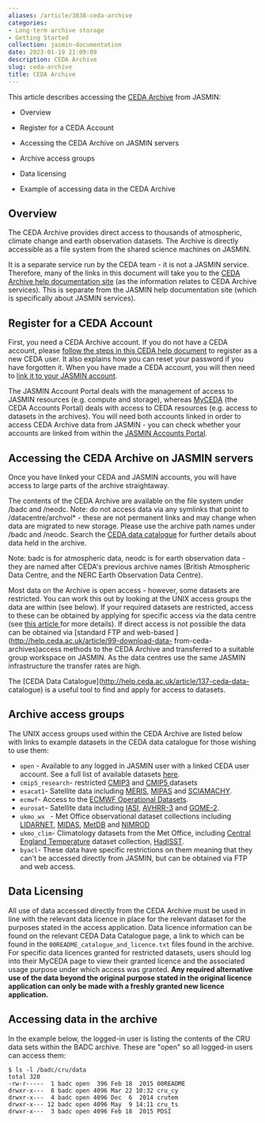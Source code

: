 ```yaml
---
aliases: /article/3838-ceda-archive
categories:
- Long-term archive storage
- Getting Started
collection: jasmin-documentation
date: 2023-01-19 21:09:09
description: CEDA Archive
slug: ceda-archive
title: CEDA Archive
---
```


This article describes accessing the [CEDA
Archive](https://archive.ceda.ac.uk/) from JASMIN:

  * Overview  

  * Register for a CEDA Account
  * Accessing the CEDA Archive on JASMIN servers
  * Archive access groups
  * Data licensing
  * Example of accessing data in the CEDA Archive

## Overview

The CEDA Archive provides direct access to thousands of atmospheric, climate
change and earth observation datasets. The Archive is directly accessible as a
file system from the shared science machines on JASMIN.

It is a separate service run by the CEDA team - it is not a JASMIN service.
Therefore, many of the links in this document will take you to the [CEDA
Archive help documentation site](https://help.ceda.ac.uk) (as the information
relates to CEDA Archive services). This is separate from the JASMIN help
documentation site (which is specifically about JASMIN services).

## Register for a CEDA Account

First, you need a CEDA Archive account. If you do not have a CEDA account,
please [follow the steps in this CEDA help
document](https://help.ceda.ac.uk/article/39-ceda-account) to register as a
new CEDA user. It also explains how you can reset your password if you have
forgotten it. When you have made a CEDA account, you will then need to [link
it to your JASMIN account](update-a-jasmin-account).

The JASMIN Account Portal deals with the management of access to JASMIN
resources (e.g. compute and storage), whereas
[MyCEDA](https://services.ceda.ac.uk/cedasite/myceda/user/) (the CEDA Accounts
Portal) deals with access to CEDA resources (e.g. access to datasets in the
archives). You will need both accounts linked in order to access CEDA Archive
data from JASMIN - you can check whether your accounts are linked from within
the [JASMIN Accounts Portal](https://accounts.jasmin.ac.uk/account/profile/).

## Accessing the CEDA Archive on JASMIN servers

Once you have linked your CEDA and JASMIN accounts, you will have access to
large parts of the archive straightaway.

The contents of the CEDA Archive are available on the file system under /badc
and /neodc. Note: do not access data via any symlinks that point to
/datacentre/archvol* - these are not permanent links and may change when data
are migrated to new storage. Please use the archive path names under /badc and
/neodc. Search the [CEDA data
catalogue](http://help.ceda.ac.uk/article/137-ceda-data-catalogue) for further
details about data held in the archive.

Note: badc is for atmospheric data, neodc is for earth observation data - they
are named after CEDA's previous archive names (British Atmospheric Data
Centre, and the NERC Earth Observation Data Centre).

Most data on the Archive is open access - however, some datasets are
restricted. You can work this out by looking at the UNIX access groups the
data are within (see below). If your required datasets are restricted, access
to these can be obtained by applying for specific access via the data centre
(see [this article ](http://help.ceda.ac.uk/article/98-accessing-data)for more
details). If direct access is not possible the data can be obtained via
[standard FTP and web-based ](http://help.ceda.ac.uk/article/99-download-data-
from-ceda-archives)access methods to the CEDA Archive and transferred to a
suitable group workspace on JASMIN. As the data centres use the same JASMIN
infrastructure the transfer rates are high.

The [CEDA Data Catalogue](http://help.ceda.ac.uk/article/137-ceda-data-
catalogue) is a useful tool to find and apply for access to datasets.

## Archive access groups

The UNIX access groups used within the CEDA Archive are listed below with
links to example datasets in the CEDA data catalogue for those wishing to use
them:

  * `open` \- Available to any logged in JASMIN user with a linked CEDA user account. See a full list of available datasets [here](http://catalogue.ceda.ac.uk/listings/ob/?access=registered).
  * `cmip5_research`\- restricted [CMIP3](http://catalogue.ceda.ac.uk/uuid/72afa18db5988d1be0066a26e09422df) and [CMIP5 ](http://catalogue.ceda.ac.uk/?q=wcrp+cmip5&record_types=Observation&sort_by=relevance)datasets
  * `esacat1`\- Satellite data including [MERIS](http://catalogue.ceda.ac.uk/uuid/f26559a9daeae9e6740811d3b3113716), [MIPAS](http://catalogue.ceda.ac.uk/uuid/4a9da084adf4252752e5fe77a5cfd0a9) and [SCIAMACHY](http://catalogue.ceda.ac.uk/uuid/6877f4f100d22f750b44f4c3b7ada498).
  * `ecmwf`\- Access to the [ECMWF Operational Datasets](http://catalogue.ceda.ac.uk/uuid/c46248046f6ce34fc7660a36d9b10a71).
  * `eurosat`\- Satellite data including [IASI](http://catalogue.ceda.ac.uk/?q=iasi&record_types=ObservationCollection&sort_by=relevance), [AVHRR-3](http://catalogue.ceda.ac.uk/?q=avhrr+3&record_types=ObservationCollection&sort_by=relevance) and [GOME-2](http://catalogue.ceda.ac.uk/?q=gome+2&record_types=ObservationCollection&sort_by=relevance).
  * `ukmo_wx ` \- Met Office observational dataset collections including [LIDARNET](http://catalogue.ceda.ac.uk/uuid/38a6e76871fca4c58d0f831e532bff41), [MIDAS](http://catalogue.ceda.ac.uk/uuid/220a65615218d5c9cc9e4785a3234bd0), [MetDB](http://catalogue.ceda.ac.uk/uuid/8ee156b6ed41b153e85dbf02a4134513) and [NIMROD](http://catalogue.ceda.ac.uk/uuid/82adec1f896af6169112d09cc1174499)
  * `ukmo_clim`\- Climatology datasets from the Met Office, including [Central England Temperature](http://catalogue.ceda.ac.uk/uuid/a946415f9345f6da9bf4c475c19477b6) dataset collection, [HadISST](http://catalogue.ceda.ac.uk/?q=hadisst).
  * `byacl`\- These data have specific restrictions on them meaning that they can't be accessed directly from JASMIN, but can be obtained via FTP and web access.

## Data Licensing

All use of data accessed directly from the CEDA Archive must be used in line
with the relevant data licence in place for the relevant dataset for the
purposes stated in the access application. Data licence information can be
found on the relevant CEDA Data Catalogue page, a link to which can be found
in the `00README_catalogue_and_licence.txt` files found in the archive. For
specific data licences granted for restricted datasets, users should log into
their MyCEDA page to view their granted licence and the associated usage
purpose under which access was granted. **Any required alternative use of the
data beyond the original purpose stated in the original licence application
can only be made with a freshly granted new licence application.**

## Accessing data in the archive

In the example below, the logged-in user is listing the contents of the CRU
data sets within the BADC archive. These are "open" so all logged-in users can
access them:

    
    
    $ ls -l /badc/cru/data
    total 320
    -rw-r-----  1 badc open  396 Feb 18  2015 00README
    drwxr-x---  8 badc open 4096 Mar 22 10:32 cru_cy
    drwxr-x---  4 badc open 4096 Dec  6  2014 crutem
    drwxr-x--- 12 badc open 4096 May  9 14:11 cru_ts
    drwxr-x---  3 badc open 4096 Feb 18  2015 PDSI
    


